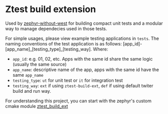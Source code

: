 # Ztest build extension

Used by [zephyr-without-west](https://github.com/htringuyen/zephyr-without-west) for building compact unit tests and a modular way to manage dependecies used in those tests.

For simple usages, please view example testing applications in `tests`.
The naming conventions of the test application is as follows: [app_id]-[app_name]\_[testing_type]\_[testing_way]. Where:
- `app_id`: e.g. 01, 02, etc. Apps with the same id share the same logic (usually the same source)
- `app_name`: descriptive name of the app, apps with the same id have the same `app_name`
- `testing_type`: `ut` for unit test or `it` for integration test
- `testing_way`: `ext` if using `ztest-build-ext`, `def` if using default twiter build and run way.

For understanding this project, you can start with the zephyr's custom cmake module [ztest_build_ext](https://github.com/htringuyen/zephyr/blob/main/cmake/modules/ztest_build_ext.cmake)
